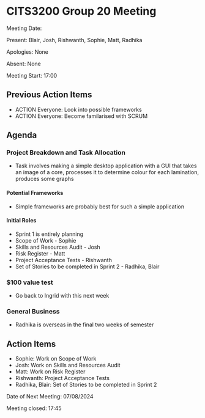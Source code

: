 # CITS3200 Group 20 Meeting #

Meeting Date:

Present: Blair, Josh, Rishwanth, Sophie, Matt, Radhika

Apologies: None

Absent: None

Meeting Start: 17:00

## Previous Action Items
- ACTION Everyone: Look into possible frameworks
- ACTION Everyone: Become familarised with SCRUM

## Agenda

### Project Breakdown and Task Allocation
- Task involves making a simple desktop application with a GUI that takes an image of a core, processes it to determine colour for each lamination, produces some graphs

#### Potential Frameworks
- Simple frameworks are probably best for such a simple application

#### Initial Roles
- Sprint 1 is entirely planning
- Scope of Work - Sophie
- Skills and Resources Audit - Josh
- Risk Register - Matt
- Project Acceptance Tests - Rishwanth
- Set of Stories to be completed in Sprint 2 - Radhika, Blair

### $100 value test
- Go back to Ingrid with this next week


### General Business
- Radhika is overseas in the final two weeks of semester

## Action Items
- Sophie: Work on Scope of Work
- Josh: Work on Skills and Resources Audit
- Matt: Work on Risk Register
- Rishwanth: Project Acceptance Tests
- Radhika, Blair: Set of Stories to be completed in Sprint 2

Date of Next Meeting: 07/08/2024

Meeting closed: 17:45
